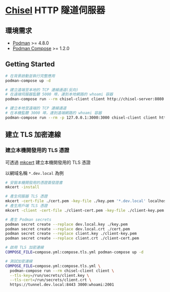 # [Chisel](https://github.com/jpillora/chisel) HTTP 隧道伺服器

## 環境需求

- [Podman](https://podman.io/) >= 4.8.0
- [Podman Compose](https://github.com/containers/podman-compose) >= 1.2.0

## Getting Started

```sh
# 在背景啟動並執行完整應用
podman-compose up -d

# 建立遠端至本地的 TCP 連線通道(反向)
# 在遠端伺服器監聽 5000 埠，連到本地網路的 whoami 容器
podman-compose run --rm chisel-client client http://chisel-server:8080 R:5000:whoami:2001

# 建立本地至遠端的 TCP 連線通道
# 在本機監聽 3000 埠，連到遠端網路的 whoami 容器
podman-compose run --rm -p 127.0.0.1:3000:3000 chisel-client client http://chisel-server:8080 3000:whoami:2001
```

## 建立 TLS 加密連線

### 建立本機開發用的 TLS 憑證

可透過 [mkcert](https://github.com/FiloSottile/mkcert) 建立本機開發用的 TLS 憑證

以網域名稱 `*.dev.local` 為例

```sh
# 安裝本機開發用的憑證簽發證書
mkcert -install

# 產生伺服器 TLS 憑證
mkcert -cert-file ./cert.pem -key-file ./key.pem '*.dev.local' localhost
# 產生用戶端 TLS 憑證
mkcert -client -cert-file ./client-cert.pem -key-file ./client-key.pem 'client'

# 產生 Podman secrets
podman secret create --replace dev.local.key ./key.pem
podman secret create --replace dev.local.crt ./cert.pem
podman secret create --replace client.key ./client-key.pem
podman secret create --replace client.crt ./client-cert.pem

# 啟用 TLS 加密連線
COMPOSE_FILE=compose.yml:compose.tls.yml podman-compose up -d

# 測試加密連線
COMPOSE_FILE=compose.yml:compose.tls.yml \
  podman-compose run --rm chisel-client client \
  --tls-key=/run/secrets/client.key \
  --tls-cert=/run/secrets/client.crt \
  https://tunnel.dev.local:8443 3000:whoami:2001
```
